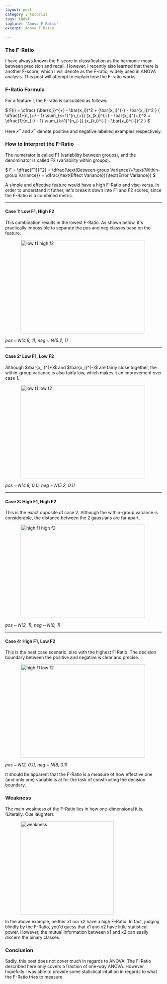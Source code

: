 ```yaml
---
layout: post
category : tutorial
tags: ANOVA
tagline: "Anova F Ratio"
excerpt: Anova F Ratio

---
```


### The F-Ratio

I have always known the F-score in classification as the harmonic mean between precision and recall. However, I recently also learned that there is another F-score, which I will denote as the F-ratio, widely used in ANOVA analysis. This post will attempt to explain how the F-ratio works.

### F-Ratio Formula

For a feature i, the F-ratio is calculated as follows:

$
F(i) = \dfrac{ (\bar{x_i}^{+} - \bar{x_i})^2 + (\bar{x_i}^{-} - \bar{x_i})^2 }
{ 
	\dfrac{1}{n_{+} - 1} \sum_{k=1}^{n_{+}} (x_{k,i}^{+} - \bar{x_i}^{+})^2
	+ 
	\dfrac{1}{n_{-} - 1} \sum_{k=1}^{n_{-}} (x_{k,i}^{-} - \bar{x_i}^{-})^2
}
$

Here $x^{+}$ and $x^{-}$ denote positive and negative labelled examples respectively. 

### How to Interpret the F-Ratio

The numerator is called F1 (variability between groups), and the denominator is called F2 (variability within groups). 

$ 
F = \dfrac{F1}{F2} 
= \dfrac{\text{Between-group Variance}}{\text{Within-group Variance}}
= \dfrac{\text{Effect Variance}}{\text{Error Variance}}
$

A simple and effective feature would have a high F-Ratio and vise-versa. In order to understand it futher, let's break it down into F1 and F2 scores, since the F-Ratio is a combined metric.

---

#### Case 1: Low F1, High F2 

This combination results in the lowest F-Ratio. As shown below, it's practically impossible to separate the pos and neg classes base on the feature.

<img src="{{site.imgrepo}}/fscore_low_f1_high_f2.png" alt="low f1 high f2" style="width:400px;height:300px; margin-left:10%">

*pos ~ N(4.8, 1), neg ~ N(5.2, 1)*

---

#### Case 2: Low F1, Low F2

Although $\bar{x_i}^{+}$ and $\bar{x_i}^{-}$ are fairly close together, the within-group variance is also fairly low, which makes it an improvement over case 1.

<img src="{{site.imgrepo}}/fscore_low_f1_low_f2.png" alt="low f1 low f2" style="width:400px;height:300px; margin-left:10%">

*pos ~ N(4.8, 0.1), neg ~ N(5.2, 0.1)*

---

#### Case 3: High F1, High F2

This is the exact opposite of case 2. Although the within-group variance is considerable, the distance between the 2 gaussians are far apart.

<img src="{{site.imgrepo}}/fscore_high_f1_high_f2.png" alt="high f1 high f2" style="width:400px;height:300px; margin-left:10%">

*pos ~ N(2, 1), neg ~ N(8, 1)*

---

#### Case 4: High F1, Low F2

This is the best case scenario, also with the highest F-Ratio. The decision boundary between the positive and negative is clear and precise.

<img src="{{site.imgrepo}}/fscore_high_f1_low_f2.png" alt="high f1 low f2" style="width:400px;height:300px; margin-left:10%">

*pos ~ N(2, 0.1), neg ~ N(8, 0.1)*

It should be apparent that the F-Ratio is a measure of how effective one (and only one) variable is at for the task of constructing the decision boundary.

### Weakness

The main weakness of the F-Ratio lies in how one-dimensional it is. (Literally. Cue laughter). 

<img src="http://i.stack.imgur.com/EYTKH.png" alt="weakness" style="width:300px;height:300px; margin-left:10%">

In the above example, neither x1 nor x2 have a high F-Ratio. In fact, judging blindly by the F-Ratio, you'd guess that x1 and x2 have little statistical power. However, the mutual information between x1 and x2 can easily discern the binary classes.

### Conclusion

Sadly, this post does not cover much in regards to ANOVA. The F-Ratio described here only covers a fraction of one-way ANOVA. However, hopefully I was able to provide some statistical intuition in regards to what the F-Ratio tries to measure.

